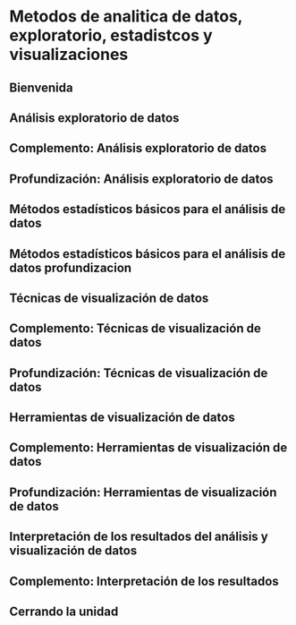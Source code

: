 # Metodos de analitica de datos, exploratorio, estadistcos y visualizaciones

## Bienvenida

## Análisis exploratorio de datos

## Complemento: Análisis exploratorio de datos

## Profundización: Análisis exploratorio de datos

## Métodos estadísticos básicos para el análisis de datos

## Métodos estadísticos básicos para el análisis de datos profundizacion

## Técnicas de visualización de datos

## Complemento: Técnicas de visualización de datos

## Profundización: Técnicas de visualización de datos

## Herramientas de visualización de datos

## Complemento: Herramientas de visualización de datos

## Profundización: Herramientas de visualización de datos

## Interpretación de los resultados del análisis y visualización de datos

## Complemento: Interpretación de los resultados

## Cerrando la unidad
